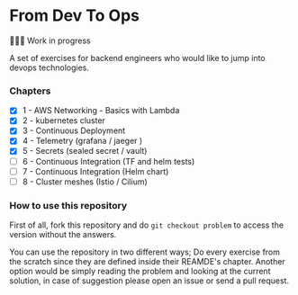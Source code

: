 # From Dev To Ops

👷🏾‍♂️ Work in progress

A set of exercises for backend engineers who would like to jump into devops technologies. 

### Chapters

- [x] 1 - AWS Networking - Basics with Lambda 
- [x] 2 - kubernetes cluster
- [x] 3 - Continuous Deployment
- [x] 4 - Telemetry (grafana / jaeger )
- [x] 5 - Secrets (sealed secret / vault)
- [ ] 6 - Continuous Integration (TF and helm tests)
- [ ] 7 - Continuous Integration (Helm chart)
- [ ] 8 - Cluster meshes (Istio / Cilium)

### How to use this repository

First of all, fork this repository and do `git checkout problem` to access the version without the answers.

You can use the repository in two different ways; Do every exercise from the scratch since they are defined inside their REAMDE's chapter.
Another option would be simply reading the problem and looking at the current solution, in case of suggestion please open an issue or send a pull request.   
